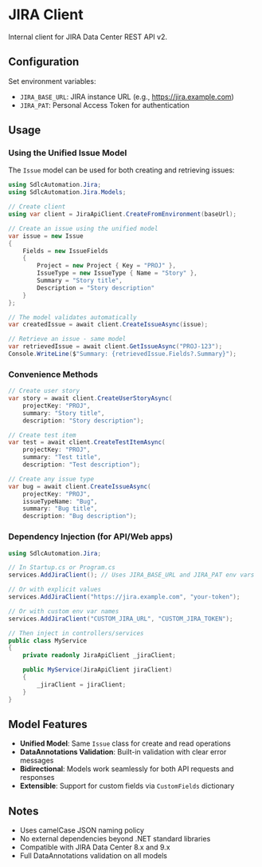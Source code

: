 # JIRA Client

Internal client for JIRA Data Center REST API v2.

## Configuration

Set environment variables:
- `JIRA_BASE_URL`: JIRA instance URL (e.g., https://jira.example.com)
- `JIRA_PAT`: Personal Access Token for authentication

## Usage

### Using the Unified Issue Model

The `Issue` model can be used for both creating and retrieving issues:

```csharp
using SdlcAutomation.Jira;
using SdlcAutomation.Jira.Models;

// Create client
using var client = JiraApiClient.CreateFromEnvironment(baseUrl);

// Create an issue using the unified model
var issue = new Issue
{
    Fields = new IssueFields
    {
        Project = new Project { Key = "PROJ" },
        IssueType = new IssueType { Name = "Story" },
        Summary = "Story title",
        Description = "Story description"
    }
};

// The model validates automatically
var createdIssue = await client.CreateIssueAsync(issue);

// Retrieve an issue - same model
var retrievedIssue = await client.GetIssueAsync("PROJ-123");
Console.WriteLine($"Summary: {retrievedIssue.Fields?.Summary}");
```

### Convenience Methods

```csharp
// Create user story
var story = await client.CreateUserStoryAsync(
    projectKey: "PROJ",
    summary: "Story title",
    description: "Story description");

// Create test item
var test = await client.CreateTestItemAsync(
    projectKey: "PROJ",
    summary: "Test title",
    description: "Test description");

// Create any issue type
var bug = await client.CreateIssueAsync(
    projectKey: "PROJ",
    issueTypeName: "Bug",
    summary: "Bug title",
    description: "Bug description");
```

### Dependency Injection (for API/Web apps)

```csharp
using SdlcAutomation.Jira;

// In Startup.cs or Program.cs
services.AddJiraClient(); // Uses JIRA_BASE_URL and JIRA_PAT env vars

// Or with explicit values
services.AddJiraClient("https://jira.example.com", "your-token");

// Or with custom env var names
services.AddJiraClient("CUSTOM_JIRA_URL", "CUSTOM_JIRA_TOKEN");

// Then inject in controllers/services
public class MyService
{
    private readonly JiraApiClient _jiraClient;

    public MyService(JiraApiClient jiraClient)
    {
        _jiraClient = jiraClient;
    }
}
```

## Model Features

- **Unified Model**: Same `Issue` class for create and read operations
- **DataAnnotations Validation**: Built-in validation with clear error messages
- **Bidirectional**: Models work seamlessly for both API requests and responses
- **Extensible**: Support for custom fields via `CustomFields` dictionary

## Notes

- Uses camelCase JSON naming policy
- No external dependencies beyond .NET standard libraries
- Compatible with JIRA Data Center 8.x and 9.x
- Full DataAnnotations validation on all models
